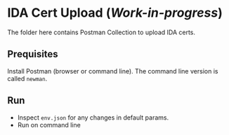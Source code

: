 # IDA Cert Upload (_Work-in-progress_)

The folder here contains Postman Collection to upload IDA certs.

## Prequisites
Install Postman (browser or command line).  The command line version is called `newman`.

## Run
* Inspect `env.json` for any changes in default params.
* Run on command line
```sh


```
